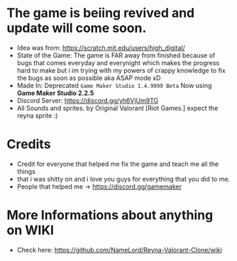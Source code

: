 # The game is beiing revived and update will come soon.

- Idea was from: https://scratch.mit.edu/users/high_digital/
- State of the Game: The game is FAR away from finished because of bugs that comes everyday and everynight which makes the progress hard to make but i im trying with my powers of crappy knowledge to fix the bugs as soon as possible aka ASAP mode xD
- Made In: Deprecated `Game Maker Studio 1.4.9999 Beta` Now using **Game Maker Studio 2.2.5**
- Discord Server: https://discord.gg/yh6VjUm9TG
- All Sounds and sprites. by Original Valorant [Riot Games.] expect the reyna sprite :)

# Credits
- Credit for everyone that helped me fix the game and teach me all the things
- that i was shitty on and i love you guys for everything that you did to me.
- People that helped me -> https://discord.gg/gamemaker

# More Informations about anything on WIKI
- Check here: https://github.com/NameLord/Reyna-Valorant-Clone/wiki
